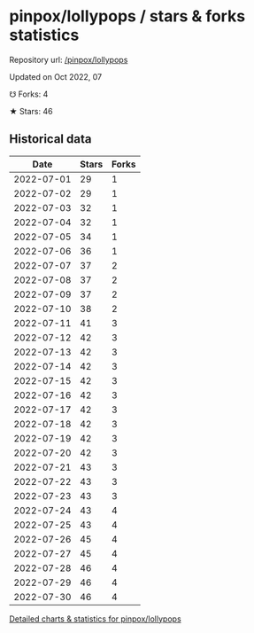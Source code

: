 # pinpox/lollypops / stars & forks statistics

Repository url: [/pinpox/lollypops](https://github.com/pinpox/lollypops)

Updated on Oct 2022, 07

☋ Forks: 4

★ Stars: 46

## Historical data
| Date | Stars | Forks |
|------|-------|-------|
| 2022-07-01 | 29 | 1 | 
| 2022-07-02 | 29 | 1 | 
| 2022-07-03 | 32 | 1 | 
| 2022-07-04 | 32 | 1 | 
| 2022-07-05 | 34 | 1 | 
| 2022-07-06 | 36 | 1 | 
| 2022-07-07 | 37 | 2 | 
| 2022-07-08 | 37 | 2 | 
| 2022-07-09 | 37 | 2 | 
| 2022-07-10 | 38 | 2 | 
| 2022-07-11 | 41 | 3 | 
| 2022-07-12 | 42 | 3 | 
| 2022-07-13 | 42 | 3 | 
| 2022-07-14 | 42 | 3 | 
| 2022-07-15 | 42 | 3 | 
| 2022-07-16 | 42 | 3 | 
| 2022-07-17 | 42 | 3 | 
| 2022-07-18 | 42 | 3 | 
| 2022-07-19 | 42 | 3 | 
| 2022-07-20 | 42 | 3 | 
| 2022-07-21 | 43 | 3 | 
| 2022-07-22 | 43 | 3 | 
| 2022-07-23 | 43 | 3 | 
| 2022-07-24 | 43 | 4 | 
| 2022-07-25 | 43 | 4 | 
| 2022-07-26 | 45 | 4 | 
| 2022-07-27 | 45 | 4 | 
| 2022-07-28 | 46 | 4 | 
| 2022-07-29 | 46 | 4 | 
| 2022-07-30 | 46 | 4 | 


[Detailed charts & statistics for pinpox/lollypops](https://reviewgithub.com/rep/pinpox/lollypops)
